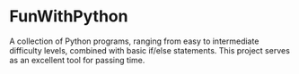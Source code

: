# FunWithPython
A collection of Python programs, ranging from easy to intermediate difficulty levels, combined with basic if/else statements. This project serves as an excellent tool for passing time.
